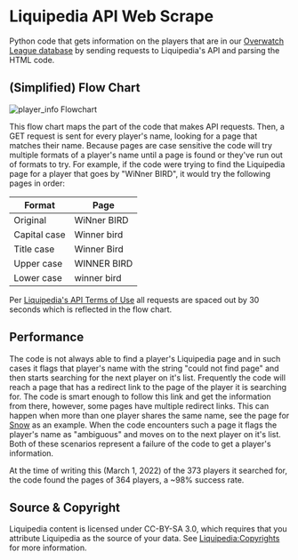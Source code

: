 # Liquipedia API Web Scrape
Python code that gets information on the players that are in our [Overwatch League database](https://github.com/mtollefsen/overwatch-league-data-projects/tree/main/Data%20Cleanup) by sending requests to Liquipedia's API and parsing the HTML code.

## (Simplified) Flow Chart
![player_info Flowchart](https://user-images.githubusercontent.com/97869630/156086689-24c7ee98-da6f-4e35-a83e-d993c63836a9.png) <br>

This flow chart maps the part of the code that makes API requests. Then, a GET request is sent for every player's name, looking for a page that matches their name. Because pages are case sensitive the code will try multiple formats of a player's name until a page is found or they've run out of formats to try. For example, if the code were trying to find the Liquipedia page for a player that goes by "WiNner BIRD", it would try the following pages in order:
 
   |    Format    |     Page    |
   |--------------|-------------|
   | Original     | WiNner BIRD |
   | Capital case | Winner bird |
   | Title case   | Winner Bird |
   | Upper case   | WINNER BIRD |
   | Lower case   | winner bird |

Per [Liquipedia's API Terms of Use](https://liquipedia.net/api-terms-of-use) all requests are spaced out by 30 seconds which is reflected in the flow chart.

## Performance
The code is not always able to find a player's Liquipedia page and in such cases it flags that player's name with the string "could not find page" and then starts searching for the next player on it's list. Frequently the code will reach a page that has a redirect link to the page of the player it is searching for. The code is smart enough to follow this link and get the information from there, however, some pages have multiple redirect links. This can happen when more than one player shares the same name, see the page for [Snow](https://liquipedia.net/overwatch/Snow) as an example. When the code encounters such a page it flags the player's name as "ambiguous" and moves on to the next player on it's list. Both of these scenarios represent a failure of the code to get a player's information.

At the time of writing this (March 1, 2022) of the 373 players it searched for, the code found the pages of 364 players, a ~98% success rate.

## Source & Copyright
Liquipedia content is licensed under CC-BY-SA 3.0, which requires that you attribute Liquipedia as the source of your data. See [Liquipedia:Copyrights](https://liquipedia.net/commons/Liquipedia:Copyrights) for more information.
